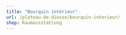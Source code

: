 ```yaml
---
title: "Bourquin intérieur"
url: /plateau-de-diesse/bourquin-interieur/
shop: Raumausstattung
---
```

